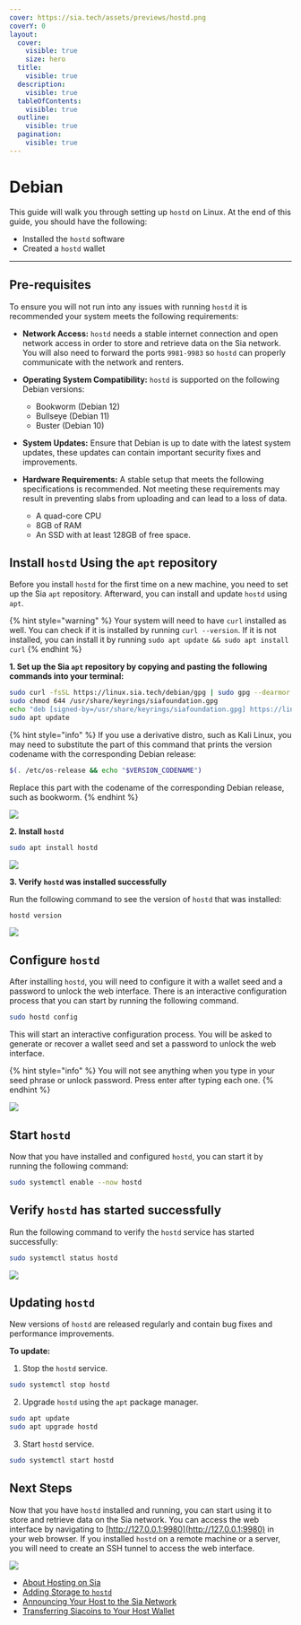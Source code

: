 ```yaml
---
cover: https://sia.tech/assets/previews/hostd.png
coverY: 0
layout:
  cover:
    visible: true
    size: hero
  title:
    visible: true
  description:
    visible: true
  tableOfContents:
    visible: true
  outline:
    visible: true
  pagination:
    visible: true
---
```


# Debian

This guide will walk you through setting up `hostd` on Linux. At the end of this guide, you should have the following:

* Installed the `hostd` software
* Created a `hostd` wallet

---


## Pre-requisites

To ensure you will not run into any issues with running `hostd` it is recommended your system meets the following requirements:

* **Network Access:** `hostd` needs a stable internet connection and open network access in order to store and retrieve data on the Sia network. You will also need to forward the ports `9981-9983` so `hostd` can properly communicate with the network and renters.

* **Operating System Compatibility:** `hostd` is supported on the following Debian versions:
	- Bookworm (Debian 12)
	- Bullseye (Debian 11)
	- Buster (Debian 10)

* **System Updates:** Ensure that Debian is up to date with the latest system updates, these updates can contain important security fixes and improvements.

* **Hardware Requirements:** A stable setup that meets the following specifications is recommended. Not meeting these requirements may result in preventing slabs from uploading and can lead to a loss of data.
  - A quad-core CPU
  - 8GB of RAM
  - An SSD with at least 128GB of free space.

## Install `hostd` Using the `apt` repository

Before you install `hostd` for the first time on a new machine, you need to set up the Sia `apt` repository. Afterward, you can install and update `hostd` using `apt`.

{% hint style="warning" %}
Your system will need to have `curl` installed as well. You can check if it is installed by running `curl --version`. If it is not installed, you can install it by running `sudo apt update && sudo apt install curl`
{% endhint %}

**1. Set up the Sia `apt` repository by copying and pasting the following commands into your terminal:**

```sh
sudo curl -fsSL https://linux.sia.tech/debian/gpg | sudo gpg --dearmor -o /usr/share/keyrings/siafoundation.gpg
sudo chmod 644 /usr/share/keyrings/siafoundation.gpg
echo "deb [signed-by=/usr/share/keyrings/siafoundation.gpg] https://linux.sia.tech/debian $(. /etc/os-release && echo "$VERSION_CODENAME") main" | sudo tee /etc/apt/sources.list.d/siafoundation.list
sudo apt update
```

{% hint style="info" %}
If you use a derivative distro, such as Kali Linux, you may need to substitute the part of this command that prints the version codename with the corresponding Debian release:

```sh
$(. /etc/os-release && echo "$VERSION_CODENAME")
```

Replace this part with the codename of the corresponding Debian release, such as bookworm.
{% endhint %}

![](../../../.gitbook/assets/hostd-screenshots/install/linux/debian/01-renterd-debian-apt-repo.png)

**2. Install `hostd`**
```sh
sudo apt install hostd
```

![](../../../.gitbook/assets/hostd-screenshots/install/linux/debian/02-hostd-debian-apt-install.png)

**3. Verify `hostd` was installed successfully**

Run the following command to see the version of `hostd` that was installed:

```sh
hostd version
```

![](../../../.gitbook/assets/hostd-screenshots/install/linux/debian/03-hostd-debian-version.png)

## Configure `hostd`

After installing `hostd`, you will need to configure it with a wallet seed and a password to unlock the web interface. There is an interactive configuration process that you can start by running the following command.

```sh
sudo hostd config
```

This will start an interactive configuration process. You will be asked to generate or recover a wallet seed and set a password to unlock the web interface.

{% hint style="info" %}
You will not see anything when you type in your seed phrase or unlock password. Press enter after typing each one.
{% endhint %}

![](../../../.gitbook/assets/hostd-screenshots/install/linux/debian/04-hostd-debian-config.png)

## Start `hostd`

Now that you have installed and configured `hostd`, you can start it by running the following command:

```sh
sudo systemctl enable --now hostd
```

## Verify `hostd` has started successfully

Run the following command to verify the `hostd` service has started successfully:

```sh
sudo systemctl status hostd
```

![](../../../.gitbook/assets/hostd-screenshots/install/linux/debian/05-hostd-debian-status.png)

## Updating `hostd`

New versions of `hostd` are released regularly and contain bug fixes and performance improvements.

**To update:**

1. Stop the `hostd` service.
```sh
sudo systemctl stop hostd
```

2. Upgrade `hostd` using the `apt` package manager.
```sh
sudo apt update
sudo apt upgrade hostd
```

3. Start `hostd` service.
```sh
sudo systemctl start hostd
```

## Next Steps

Now that you have `hostd` installed and running, you can start using it to store and retrieve data on the Sia network. You can access the web interface by navigating to [http://127.0.0.1:9980](http://127.0.0.1:9980) in your web browser. If you installed `hostd` on a remote machine or a server, you will need to create an SSH tunnel to access the web interface.

![](../../../.gitbook/assets/hostd-screenshots/ui/01-hostd-login.png)

- [About Hosting on Sia](../../about-hosting-on-sia.md)
- [Adding Storage to `hostd`](../../adding-storage.md)
- [Announcing Your Host to the Sia Network](../../announcing-your-host.md)
- [Transferring Siacoins to Your Host Wallet](../../transferring-siacoins.md)
